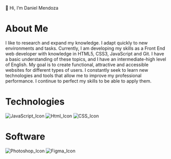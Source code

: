 👋 Hi, I’m Daniel Mendoza
# About Me
I like to research and expand my knowledge. I adapt quickly to new environments and tasks. Currently, I am developing my skills as a Front End web developer with knowledge in HTML5, CSS3, JavaScript and Git. I have a basic understanding of these topics, and I have an intermediate-high level of English. My goal is to create functional, attractive and accessible websites for different types of users. I constantly seek to learn new technologies and tools that allow me to improve my professional performance. I continue to perfect my skills to be able to apply them.
# Technologies 
![JavaScript_Icon](https://cdn-icons-png.flaticon.com/512/5968/5968292.png) ![Html_Icon](https://cdn-icons-png.flaticon.com/512/732/732212.png) ![CSS_Icon](https://www.flaticon.es/icono-gratis/css-3_732190?term=css&page=1&position=1&origin=search&related_id=732190)
# Software 
![Photoshop_Icon](https://cdn-icons-png.flaticon.com/512/5968/5968520.png) ![Figma_Icon](https://cdn-icons-png.flaticon.com/512/5968/5968705.png)
